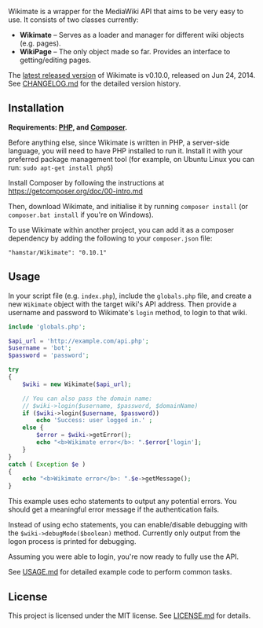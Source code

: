 Wikimate is a wrapper for the MediaWiki API that aims to be very easy to use.
It consists of two classes currently:

* **Wikimate** – Serves as a loader and manager for different wiki objects (e.g. pages).
* **WikiPage** – The only object made so far. Provides an interface to getting/editing pages.

The [latest released version](https://github.com/hamstar/Wikimate/releases) of Wikimate
is v0.10.0, released on Jun 24, 2014.
See [CHANGELOG.md](CHANGELOG.md) for the detailed version history.

## Installation

**Requirements: [PHP](http://php.net), and [Composer](http://getcomposer.org).**

Before anything else, since Wikimate is written in PHP, a server-side language,
you will need to have PHP installed to run it. Install it with your preferred
package management tool (for example, on Ubuntu Linux you can run:
`sudo apt-get install php5`)

Install Composer by following the instructions at https://getcomposer.org/doc/00-intro.md

Then, download Wikimate, and initialise it by running `composer install` (or
`composer.bat install` if you're on Windows).

To use Wikimate within another project, you can add it as a composer dependency
by adding the following to your `composer.json` file:

    "hamstar/Wikimate": "0.10.1"

## Usage

In your script file (e.g. `index.php`), include the `globals.php` file,
and create a new `Wikimate` object with the target wiki's API address.
Then provide a username and password to Wikimate's `login` method,
to login to that wiki.

```php
include 'globals.php';

$api_url = 'http://example.com/api.php';
$username = 'bot';
$password = 'password';

try
{
	$wiki = new Wikimate($api_url);

	// You can also pass the domain name:
	// $wiki->login($username, $password, $domainName)
	if ($wiki->login($username, $password))
		echo 'Success: user logged in.' ;
	else {
		$error = $wiki->getError();
		echo "<b>Wikimate error</b>: ".$error['login'];
	}
}
catch ( Exception $e )
{
	echo "<b>Wikimate error</b>: ".$e->getMessage();
}
```

This example uses echo statements to output any potential errors.
You should get a meaningful error message if the authentication fails.

Instead of using echo statements, you can enable/disable debugging
with the `$wiki->debugMode($boolean)` method.
Currently only output from the logon process is printed for debugging.

Assuming you were able to login, you're now ready to fully use the API.

See [USAGE.md](USAGE.md) for detailed example code to perform common tasks.

## License

This project is licensed under the MIT license.
See [LICENSE.md](LICENSE.md) for details.
